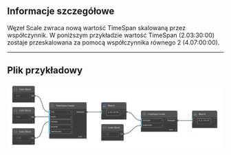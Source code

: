 ## Informacje szczegółowe
Węzeł Scale zwraca nową wartość TimeSpan skalowaną przez współczynnik. W poniższym przykładzie wartość TimeSpan (2.03:30:00) zostaje przeskalowana za pomocą współczynnika równego 2 (4.07:00:00).
___
## Plik przykładowy

![Scale](./DSCore.TimeSpan.Scale_img.jpg)


